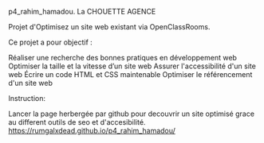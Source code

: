 p4_rahim_hamadou. La CHOUETTE AGENCE

Projet d'Optimisez un site web existant via OpenClassRooms.

Ce projet a pour objectif :

Réaliser une recherche des bonnes pratiques en développement web
Optimiser la taille et la vitesse d’un site web
Assurer l'accessibilité d'un site web
Écrire un code HTML et CSS maintenable
Optimiser le référencement d'un site web

Instruction: 

Lancer la page herbergée par github pour decouvrir un site optimisé grace au different outils de seo et d'accesibilité.
https://rumgalxdead.github.io/p4_rahim_hamadou/
